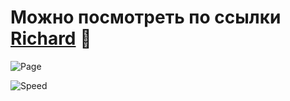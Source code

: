 # Можно посмотреть по ссылки [Richard](https://talashov.github.io/richard/) :hamburger:

![Page](https://s55vla.storage.yandex.net/rdisk/9d7ea78f1056ea3ef5d64756161c6844ec8d85cfb3df460044800a0133af0d6e/62a9f165/p_pqhwWPZTLFhV0SiQ_-vgyTXJCrI9FoR2ahko44xO6--c45nCXaB8fGJVRqysfhu749MqoLrB2FB0GTM8spZA==?uid=955968422&filename=1.png&disposition=inline&hash=&limit=0&content_type=image%2Fpng&owner_uid=955968422&fsize=1043818&hid=282b21a47726d772d993a471cbb2b028&media_type=image&tknv=v2&etag=ee663c59bbaa9e856a0e163c32e39e30&rtoken=mb44Tirqy3a9&force_default=yes&ycrid=na-e890ba31f52d60b629e274e8eac2ca23-downloader11e&ts=5e17d9fa36340&s=ac5574a18386f4bab839bf2b46cd1fe0d950e8f7706d08997b079a733dc215da&pb=U2FsdGVkX1937TCMXNTGVi6V5t9WLJfY-3RYICkSgKTMJOG_bb8XPoWaQWckc4ss1GVvi4DB1qTxdEjMVIfzkkv9B0-U2BFZnqfQMiIk78s)

![Speed](https://s655sas.storage.yandex.net/rdisk/6c1fbec2c448e3ffddbc4e4b7b9ae373c388c621f6efa229a10fb442a4dc4d6e/62a9f720/p_pqhwWPZTLFhV0SiQ_-vhZ5_I3q34g_Z7hixZWHBu2J3HGIpoWGbuhKfJhaWZIJ8GXalSEw8OblKS67OzDR0Q==?uid=955968422&filename=phone.png&disposition=inline&hash=&limit=0&content_type=image%2Fpng&owner_uid=955968422&fsize=182950&hid=7aea05efb2157c7b63b98376712407a0&media_type=image&tknv=v2&etag=51b59ebac59848dd175de3a05927320a&rtoken=bolMJ4671Ri5&force_default=yes&ycrid=na-3babceb07e929ccaf55fd5872762a2d0-downloader24h&ts=5e17df7140800&s=ae91a31edc03fedf199690db0e2798fc4c7200a439921cd263868a581099ec0c&pb=U2FsdGVkX19GU2FOfqiUiXrUd7_jSurhbY097fHXBOuVX-w6lydWYXx378SShZAAE3PmO9N2F8CINCOJ4hkCeau0x-DmFfFAnpYTYGSW-EM)
